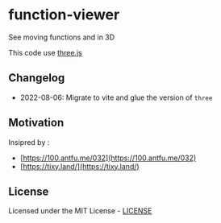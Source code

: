 # function-viewer

See moving functions and in 3D

This code use [three.js](https://threejs.org/)

## Changelog

- 2022-08-06: Migrate to vite and glue the version of `three`

## Motivation

Insipred by :

- [https://100.antfu.me/032](https://100.antfu.me/032)
- [https://tixy.land/](https://tixy.land/)

## License

Licensed under the MIT License - [LICENSE](LICENSE)
